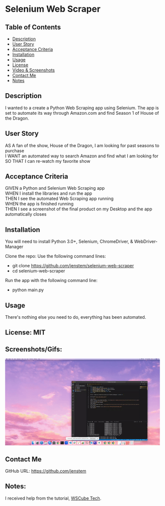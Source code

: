 # Selenium Web Scraper

## Table of Contents
+ [Description](#description)
+ [User Story](#userstory)
+ [Acceptance Criteria](#acceptance)
+ [Installation](#installation)
+ [Usage](#usage)
+ [License](#license)
+ [Video & Screenshots](#screenshots)
+ [Contact Me](#contact)
+ [Notes](#notes)
##

<a id='description'></a>
## Description

I wanted to a create a Python Web Scraping app using Selenium.  The app is set to automate its way through Amazon.com and find Season 1 of House of the Dragon.
##

<a id='userstory'></a>
## User Story

AS A fan of the show, House of the Dragon, I am looking for past seasons to purchase\
I WANT an automated way to search Amazon and find what I am looking for\
SO THAT I can re-watch my favorite show
##

<a id='acceptance'></a>
## Acceptance Criteria

GIVEN a Python and Selenium Web Scraping app\
WHEN I install the libraries and run the app\
THEN I see the automated Web Scraping app running\
WHEN the app is finished running\
THEN I see a screenshot of the final product on my Desktop and the app automatically closes
##

<a id='installation'></a>
## Installation
You will need to install Python 3.0+, Selenium, ChromeDriver, & WebDriver-Manager

Clone the repo:
Use the following command lines:
- git clone https://github.com/jenstem/selenium-web-scraper
- cd selenium-web-scraper

Run the app with the following command line:
- python main.py
##

<a id='usage'></a>
## Usage
There's nothing else you need to do, everything has been automated.
##

<a id='license'></a>
## License:  MIT
##

<a id='screenshots'></a>
## Screenshots/Gifs:

<img src="https://github.com/jenstem/selenium-web-scraper/blob/main/houseofdragon.gif" width=1000>

<a id='contact'></a>
## Contact Me
GitHub URL:  https://github.com/jenstem

##
<a id='notes'></a>
## Notes:

I received help from the tutorial, [WSCube Tech](https://www.youtube.com/watch?v=UabBGhnVqSo&list=PLc20sA5NNOvrsn3a78ewy2VTCXVV47NB4&index=1&pp=iAQB).